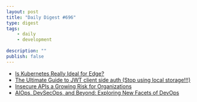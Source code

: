 ```yaml
---
layout: post
title: "Daily Digest #696"
type: digest
tags: 
    - daily
    - development
    
description: ""
publish: false
---
```


- [Is Kubernetes Really Ideal for Edge?](https://containerjournal.com/topics/container-networking/is-kubernetes-really-ideal-for-edge/)
- [The Ultimate Guide to JWT client side auth (Stop using local storage!!!)](https://dev.to/bahdcoder/the-ultimate-guide-to-jwt-client-side-auth-stop-using-local-storage-3an9)
- [Insecure APIs a Growing Risk for Organizations](https://www.darkreading.com/application-security/insecure-apis-a-growing-risk-for-organizations/d/d-id/1339402)
- [AIOps, DevSecOps, and Beyond: Exploring New Facets of DevOps](https://www.informationweek.com/devops/aiops-devsecops-and-beyond-exploring-new-facets-of-devops/a/d-id/1339297)

